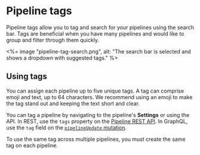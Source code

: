 # Pipeline tags

Pipeline tags allow you to tag and search for your pipelines using the search bar. Tags are beneficial when you have many pipelines and would like to group and filter through them quickly.

<%= image "pipeline-tag-search.png", alt: "The search bar is selected and shows a dropdown with suggested tags." %>

## Using tags

You can assign each pipeline up to five unique tags. A tag can comprise emoji and text, up to 64 characters. We recommend using an emoji to make the tag stand out and keeping the text short and clear.

You can tag a pipeline by navigating to the pipeline's **Settings** or using the API. In REST, use the `tags` property on the [Pipeline REST API](/docs/apis/rest-api/pipelines). In GraphQL, use the `tag` field on the [`pipelineUpdate` mutation](/docs/apis/graphql/schemas/mutation/pipelineupdate).

To use the same tag across multiple pipelines, you must create the same tag on each pipeline.
